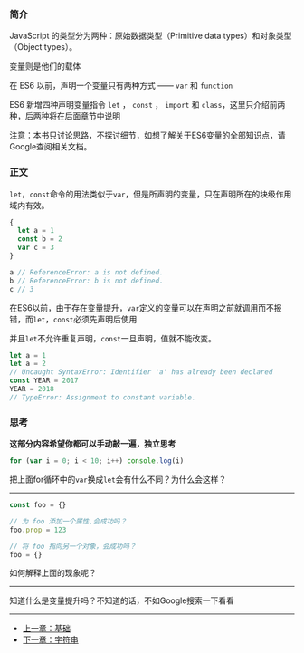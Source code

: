### 简介

JavaScript 的类型分为两种：原始数据类型（Primitive data types）和对象类型（Object types）。

变量则是他们的载体

在 ES6 以前，声明一个变量只有两种方式 —— `var` 和 `function`

ES6 新增四种声明变量指令 `let` ， `const` ， `import` 和 `class`，这里只介绍前两种，后两种将在后面章节中说明

注意：本书只讨论思路，不探讨细节，如想了解关于ES6变量的全部知识点，请Google查阅相关文档。

### 正文

`let`，`const`命令的用法类似于`var`，但是所声明的变量，只在声明所在的块级作用域内有效。

```javascript
{
  let a = 1
  const b = 2
  var c = 3
}

a // ReferenceError: a is not defined.
b // ReferenceError: b is not defined.
c // 3
```

在ES6以前，由于存在变量提升，`var`定义的变量可以在声明之前就调用而不报错，而`let`，`const`必须先声明后使用

并且`let`不允许重复声明，`const`一旦声明，值就不能改变。

```javascript
let a = 1
let a = 2
// Uncaught SyntaxError: Identifier 'a' has already been declared
const YEAR = 2017
YEAR = 2018
// TypeError: Assignment to constant variable.
```

### 思考
**这部分内容希望你都可以手动敲一遍，独立思考**
```javascript
for (var i = 0; i < 10; i++) console.log(i)

```
把上面for循环中的`var`换成`let`会有什么不同？为什么会这样？

---

```javascript
const foo = {}

// 为 foo 添加一个属性,会成功吗？
foo.prop = 123

// 将 foo 指向另一个对象，会成功吗？
foo = {}
```
如何解释上面的现象呢？

---

知道什么是变量提升吗？不知道的话，不如Google搜索一下看看

---

- [上一章：基础](README.md)
- [下一章：字符串](string.md)
